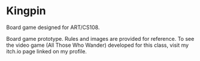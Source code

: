 # Kingpin
Board game designed for ART/CS108.

Board game prototype.
Rules and images are provided for reference.
To see the video game (All Those Who Wander) developed for this class, visit my itch.io page linked on my profile.
